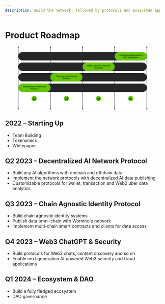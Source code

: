 ```yaml
---
description: Build the network, followed by protocols and ecosystem applications.
---
```


# Product Roadmap

<figure><img src="../.gitbook/assets/Group 69 (1).png" alt=""><figcaption></figcaption></figure>

## **2022 – Starting Up**

* Team Building
* Tokenomics
* Whitepaper

## **Q2 2023 – Decentralized AI Network Protocol**

* Build any AI algorithms with onchain and offchain data
* Implement the network protocols with decentralized AI data publishing
* Customizable protocols for wallet, transaction and Web2 uber data analytics

## **Q3 2023 – Chain Agnostic Identity Protocol**

* Build chain agnostic identity systems
* Publish data omni-chain with Wormhole network
* Implement multi-chain smart contracts and clients for data access

## **Q4 2023 – Web3 ChatGPT & Security**

* Build protocols for Web3 chats, content discovery and so on
* Enable next generation AI powered Web3 security and fraud applications

## **Q1 2024 – Ecosystem & DAO**

* Build a fully fledged ecosystem
* DAO governance
